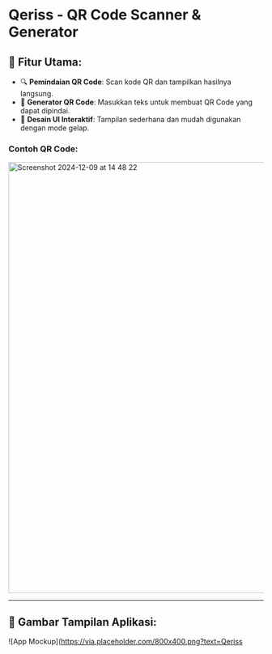 # Qeriss - QR Code Scanner & Generator

## 🚀 Fitur Utama:
- 🔍 **Pemindaian QR Code**: Scan kode QR dan tampilkan hasilnya langsung.
- 🔧 **Generator QR Code**: Masukkan teks untuk membuat QR Code yang dapat dipindai.
- 🌈 **Desain UI Interaktif**: Tampilan sederhana dan mudah digunakan dengan mode gelap.


### Contoh QR Code:
<img width="852" alt="Screenshot 2024-12-09 at 14 48 22" src="https://github.com/user-attachments/assets/fbeb25bb-1d45-40b9-8097-ad6c6367d79f">

---

## 📸 Gambar Tampilan Aplikasi:
![App Mockup](https://via.placeholder.com/800x400.png?text=Qeriss
